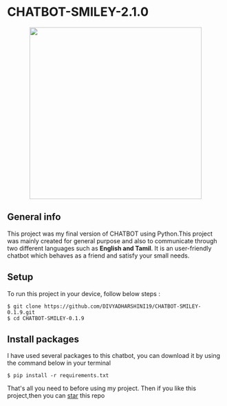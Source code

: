 # CHATBOT-SMILEY-2.1.0 
<div align = center>
	<img src='https://raw.githubusercontent.com/DIVYADHARSHINI19/CHATBOT-SMILEY-0.1.9/master/LOGO.PSD' align='center' width=400>
</div>

## General info
  This project was my final version of CHATBOT using Python.This project was mainly created for general purpose and also to communicate through two different languages such as <b> English and Tamil</b>. It is an user-friendly chatbot which behaves as a friend and satisfy your small needs.
	
## Setup
To run this project in your device, follow below steps :

```console
$ git clone https://github.com/DIVYADHARSHINI19/CHATBOT-SMILEY-0.1.9.git
$ cd CHATBOT-SMILEY-0.1.9
```

## Install packages
I have used several packages to this chatbot, you can download it by using the command below in your terminal 

```console
$ pip install -r requirements.txt 
```

That's all you need to before using my project. Then if you like this project,then you can [star](https://github.com/DIVYADHARSHINI19/CHATBOT-SMILEY-0.1.9.git) this repo
